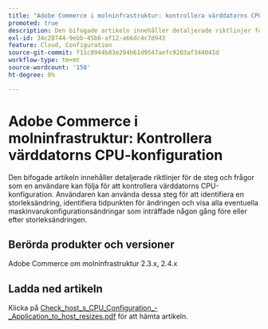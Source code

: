 ```yaml
---
title: "Adobe Commerce i molninfrastruktur: kontrollera värddatorns CPU-konfiguration"
promoted: true
description: Den bifogade artikeln innehåller detaljerade riktlinjer för de steg och frågor som en användare kan följa för att kontrollera värddatorns CPU-konfiguration. Användaren kan använda dessa steg för att identifiera en storleksändring, identifiera tidpunkten för ändringen och visa alla eventuella maskinvarukonfigurationsändringar som inträffade någon gång före eller efter storleksändringen.
exl-id: 34c28744-9ebb-45b6-af12-a66dc4c7d943
feature: Cloud, Configuration
source-git-commit: f11c8944b83e294b61d9547aefc9203af344041d
workflow-type: tm+mt
source-wordcount: '150'
ht-degree: 0%

---
```


# Adobe Commerce i molninfrastruktur: Kontrollera värddatorns CPU-konfiguration

Den bifogade artikeln innehåller detaljerade riktlinjer för de steg och frågor som en användare kan följa för att kontrollera värddatorns CPU-konfiguration. Användaren kan använda dessa steg för att identifiera en storleksändring, identifiera tidpunkten för ändringen och visa alla eventuella maskinvarukonfigurationsändringar som inträffade någon gång före eller efter storleksändringen.

## Berörda produkter och versioner

Adobe Commerce om molninfrastruktur 2.3.x, 2.4.x

## Ladda ned artikeln

Klicka på [Check_host_s_CPU_Configuration_-_Application_to_host_resizes.pdf](assets/Check_host_s_CPU_Configuration_-_Application_to_host_resizes.pdf) för att hämta artikeln.
